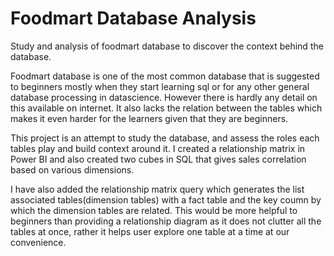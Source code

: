 # Foodmart Database Analysis
Study and analysis of foodmart database to discover the context behind the database.

Foodmart database is one of the most common database that is suggested to beginners mostly when they start learning sql or for any other general database processing in datascience. However there is hardly any detail on this available on internet. It also lacks the relation between the tables which makes it even harder for the learners given that they are beginners.

This project is an attempt to study the database, and assess the roles each tables play and build context around it. I created a relationship matrix in Power BI and also created two cubes in SQL that gives sales correlation based on various dimensions.

I have also added the relationship matrix query which generates the list associated tables(dimension tables) with a fact table and the key coumn by which the dimension tables are related. This would be more helpful to beginners than providing a relationship diagram as it does not clutter all the tables at once, rather it helps user explore one table at a time at our convenience.
